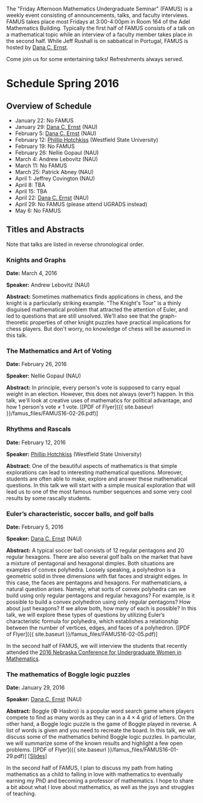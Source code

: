 The "Friday Afternoon Mathematics Undergraduate Seminar" (FAMUS) is a weekly event consisting of announcements, talks, and faculty interviews.  FAMUS takes place most Fridays at 3:00-4:00pm in Room 164 of the Adel Mathematics Building.  Typically the first half of FAMUS consists of a talk on a mathematical topic while an interview of a faculty member takes place in the second half. While Jeff Rushall is on sabbatical in Portugal, FAMUS is hosted by [Dana C. Ernst](http://dcernst.github.io).  

Come join us for some entertaining talks!  Refreshments always served.

# Schedule Spring 2016 #

## Overview of Schedule ##
  - January 22: No FAMUS
  - January 29: [Dana C. Ernst](http://dcernst.github.io) (NAU)
  - February 5: [Dana C. Ernst](http://dcernst.github.io) (NAU)
  - February 12: [Phillip Hotchkiss](http://www.westfield.ma.edu/math/faculty/hotchkiss/pkh.html) (Westfield State University)
  - February 19: No FAMUS
  - February 26: Nellie Gopaul (NAU)
  - March 4: Andrew Lebovitz (NAU)
  - March 11: No FAMUS
  - March 25: Patrick Abney (NAU)
  - April 1: Jeffrey Covington (NAU)
  - April 8: TBA
  - April 15: TBA
  - April 22: [Dana C. Ernst](http://dcernst.github.io) (NAU)
  - April 29: No FAMUS (please attend UGRADS instead)
  - May 6: No FAMUS

## Titles and Abstracts ##

Note that talks are listed in reverse chronological order.

### Knights and Graphs ###

**Date:** March 4, 2016

**Speaker:** Andrew Lebovitz (NAU)

**Abstract:** Sometimes mathematics finds applications in chess, and the knight is a particularly striking example. "The Knight's Tour" is a thinly disguised mathematical problem that attracted the attention of Euler, and led to  questions that are still unsolved. We'll also see that the graph-theoretic properties of other knight puzzles have practical implications for chess players. But don't worry, no knowledge of chess will be assumed in this talk.

### The Mathematics and Art of Voting ###

**Date:** February 26, 2016

**Speaker:** Nellie Gopaul (NAU)

**Abstract:** In principle, every person's vote is supposed to carry equal weight in an election.  However, this does not always (ever?) happen.  In this talk, we'll look at creative uses of mathematics for political advantage, and how 1 person's vote $\neq$ 1 vote. [[PDF of Flyer]({{ site.baseurl }}/famus_files/FAMUS16-02-26.pdf)]

### Rhythms and Rascals ###

**Date:** February 12, 2016

**Speaker:** [Phillip Hotchkiss](http://www.westfield.ma.edu/math/faculty/hotchkiss/pkh.html) (Westfield State University)

**Abstract:** One of the beautiful aspects of mathematics is that simple explorations can lead to interesting mathematical questions. Moreover, students are often able to make, explore and answer these mathematical questions. In this talk we will start with a simple musical exploration that will lead us to one of the most famous number sequences and some very cool results by some rascally students.

### Euler’s characteristic, soccer balls, and golf balls ###

**Date:** February 5, 2016

**Speaker:** [Dana C. Ernst](http://dcernst.github.io) (NAU)

**Abstract:** A typical soccer ball consists of 12 regular pentagons and 20 regular hexagons. There are also several golf balls on the market that have a mixture of pentagonal and hexagonal dimples. Both situations are examples of convex polyhedra. Loosely speaking, a polyhedron is a geometric solid in three dimensions with flat faces and straight edges. In this case, the faces are pentagons and hexagons. For mathematicians, a natural question arises. Namely, what sorts of convex polyhedra can we build using only regular pentagons and regular hexagons? For example, is it possible to build a convex polyhedron using only regular pentagons? How about just hexagons? If we allow both, how many of each is possible? In this talk, we will explore these types of questions by utilizing Euler’s characteristic formula for polyhedra, which establishes a relationship between the number of vertices, edges, and faces of a polyhedron. [[PDF of Flyer]({{ site.baseurl }}/famus_files/FAMUS16-02-05.pdf)]

In the second half of FAMUS, we will interview the students that recently attended the [2016 Nebraska Conference for Undergraduate Women in Mathematics](http://www.math.unl.edu/~ncuwm/18thAnnual/index.php).

### The mathematics of Boggle logic puzzles ###

**Date:** January 29, 2016

**Speaker:** [Dana C. Ernst](http://dcernst.github.io) (NAU)

**Abstract:** Boggle (© Hasbro) is a popular word search game where players compete to find as many words as they can in a $4 \times 4$ grid of letters. On the other hand, a Boggle logic puzzle is the game of Boggle played in reverse. A list of words is given and you need to recreate the board. In this talk, we will discuss some of the mathematics behind Boggle logic puzzles. In particular, we will summarize some of the known results and highlight a few open problems. [[PDF of Flyer]({{ site.baseurl }}/famus_files/FAMUS16-01-29.pdf)] [[Slides](https://speakerdeck.com/dcernst/the-mathematics-of-boggle-logic-puzzles)]

In the second half of FAMUS, I plan to discuss my path from hating mathematics as a child to falling in love with mathematics to eventually earning my PhD and becoming a professor of mathematics.  I hope to share a bit about what I love about mathematics, as well as the joys and struggles of teaching.
